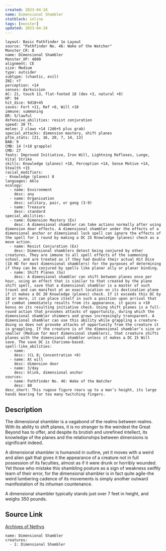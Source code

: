 ```yaml
---
created: 2023-04-28
name: Dimensional Shambler
statblock: inline
tags: [monster]
updated: 2023-04-28
---
```

```statblock
layout: Basic Pathfinder 1e Layout
source: "Pathfinder No. 46: Wake of the Watcher"
Monster_CR: 8
name: Dimensional Shambler
Monster_XP: 4800
alignment: CE
size: Medium
type: outsider
subtype: (chaotic, evil)
INI: +7
perception: +14
senses: darkvision
AC: 21, touch 13, flat-footed 18 (dex +3, natural +8)
HP: 94
hit_dice: 9d10+45
saves: Fort +11, Ref +8, Will +10
immune: summoning
DR: 5/lawful
defensive_abilities: resist conjuration
speed: 30 ft.
melee: 2 claws +14 (2d6+5 plus grab)
special_attacks: dimension mastery, shift planes
pf1e_stats: [21, 16, 20, 7, 14, 13]
BAB: 9
CMB: 14 (+18 grapple)
CMD: 27
feats: Improved Initiative, Iron Will, Lightning Reflexes, Lunge, Vital Strike
skills: Knowledge (planes) +18, Perception +14, Sense Motive +14, Stealth +15
racial_modifiers:
- Knowledge (planes) 8
languages: Aklo
ecology:
  - name: Environment
    desc: any
  - name: Organisation
    desc: solitary, pair, or gang (3-9)
  - name: Treasure
    desc: standard
special_abilities:
  - name: Dimension Mastery (Ex)
    desc: A dimensional shambler can take actions normally after using dimension door effects. A dimensional shambler under the effects of a dimensional anchor or dimensional lock spell can ignore the effects of the spell for 1 round by making a DC 25 Knowledge (planes) check as a move action.
  - name: Resist Conjuration (Ex)
    desc: Dimensional shamblers detest being conjured by other creatures. They are immune to all spell effects of the summoning school, and are treated as if they had double their actual Hit Dice (18 HD for most dimensional shamblers) for the purposes of determining if they can be conjured by spells like planar ally or planar binding.
  - name: Shift Planes (Su)
    desc: A dimensional shambler can shift between planes once per hour, using an effect that is similar to that created by the plane shift spell, save that a dimensional shambler is a master of such travel and can manifest at an exact location on its destination plane if it makes a DC 20 Knowledge (planes) check. If it exceeds this DC by 10 or more, it can place itself in such a position upon arrival that if combat immediately results from its appearance, it gains a +10 bonus on its resulting initiative check. Using shift planes is a full-round action that provokes attacks of opportunity, during which the dimensional shambler shimmers and grows increasingly transparent. A dimensional shambler can use this ability while grappling a creature-doing so does not provoke attacks of opportunity from the creature it is grappling. If the creature is of the dimensional shambler’s size or smaller (Medium for most dimensional shamblers), that creature shifts planes with the dimensional shambler unless it makes a DC 15 Will save. The save DC is Charisma-based.
spell-like_abilities:
  - name:
    desc: (CL 8; Concentration +9)
  - name: At will
    desc: dimension door
  - name: 3/day
    desc: blink, dimensional anchor
sources:
  - name: Pathfinder No. 46: Wake of the Watcher
    desc: 80
desc_short: This rugose figure rears up to a man’s height, its large hands bearing far too many twitching fingers.
```
## Description
The dimensional shambler is a vagabond of the realms between realms. With its ability to shift planes, it is no stranger to the weirdest the Great Beyond has to offer, and despite its brutish and unrefined intellect, its knowledge of the planes and the relationships between dimensions is significant indeed.

A dimensional shambler is humanoid in outline, yet it moves with a weird and alien gait that gives it the appearance of a creature not in full possession of its faculties, almost as if it were drunk or horribly wounded. Yet those who mistake this shambling posture as a sign of weakness swiftly learn of their error, for the dimensional shambler is in fact quite agile-the weird lumbering cadence of its movements is simply another outward manifestation of its inhuman countenance.

A dimensional shambler typically stands just over 7 feet in height, and weighs 350 pounds.
## Source Link
[Archives of Nethys](https://aonprd.com/MonsterDisplay.aspx?ItemName=Dimensional%20Shambler)
```encounter-table
name: Dimensional Shambler
creatures:
  - 1: Dimensional Shambler
```
